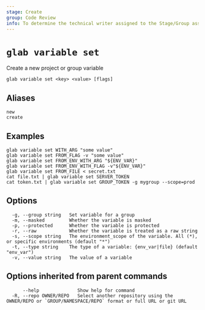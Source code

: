 ```yaml
---
stage: Create
group: Code Review
info: To determine the technical writer assigned to the Stage/Group associated with this page, see https://about.gitlab.com/handbook/product/ux/technical-writing/#assignments
---
```


<!--
This documentation is auto generated by a script.
Please do not edit this file directly. Run `make gen-docs` instead.
-->

# `glab variable set`

Create a new project or group variable

```plaintext
glab variable set <key> <value> [flags]
```

## Aliases

```plaintext
new
create
```

## Examples

```plaintext
glab variable set WITH_ARG "some value"
glab variable set FROM_FLAG -v "some value"
glab variable set FROM_ENV_WITH_ARG "${ENV_VAR}"
glab variable set FROM_ENV_WITH_FLAG -v"${ENV_VAR}"
glab variable set FROM_FILE < secret.txt
cat file.txt | glab variable set SERVER_TOKEN
cat token.txt | glab variable set GROUP_TOKEN -g mygroup --scope=prod

```

## Options

```plaintext
  -g, --group string   Set variable for a group
  -m, --masked         Whether the variable is masked
  -p, --protected      Whether the variable is protected
  -r, --raw            Whether the variable is treated as a raw string
  -s, --scope string   The environment_scope of the variable. All (*), or specific environments (default "*")
  -t, --type string    The type of a variable: {env_var|file} (default "env_var")
  -v, --value string   The value of a variable
```

## Options inherited from parent commands

```plaintext
      --help              Show help for command
  -R, --repo OWNER/REPO   Select another repository using the OWNER/REPO or `GROUP/NAMESPACE/REPO` format or full URL or git URL
```
